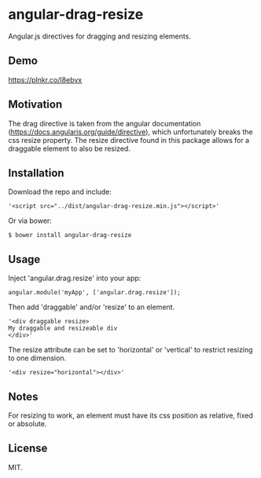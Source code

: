 # angular-drag-resize
Angular.js directives for dragging and resizing elements.

## Demo

https://plnkr.co/I8ebvx

## Motivation
The drag directive is taken from the angular documentation (https://docs.angularjs.org/guide/directive), which unfortunately breaks the css resize property. The resize directive found in this package allows for a draggable element to also be resized.

## Installation
Download the repo and include:
```
'<script src="../dist/angular-drag-resize.min.js"></script>'
```

Or via bower:
```
$ bower install angular-drag-resize
```

## Usage

Inject 'angular.drag.resize' into your app:

```
angular.module('myApp', ['angular.drag.resize']);
```

Then add 'draggable' and/or 'resize' to an element.

```
'<div draggable resize>
My draggable and resizeable div
</div>'
```

The resize attribute can be set to 'horizontal' or 'vertical' to restrict resizing to one dimension.

```
'<div resize="horizontal"></div>'
```

## Notes
For resizing to work, an element must have its css position as relative, fixed or absolute.

## License
MIT.

